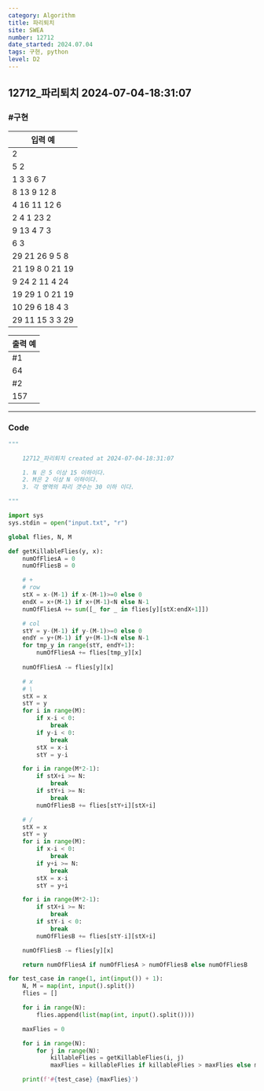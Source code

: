 ```yaml
---
category: Algorithm
title: 파리퇴치
site: SWEA
number: 12712
date_started: 2024.07.04
tags: 구현, python
level: D2
---
```


## 12712\_파리퇴치 2024-07-04-18:31:07

### #구현

| 입력 예         |
| --------------- |
| 2               |
| 5 2             |
| 1 3 3 6 7       |
| 8 13 9 12 8     |
| 4 16 11 12 6    |
| 2 4 1 23 2      |
| 9 13 4 7 3      |
| 6 3             |
| 29 21 26 9 5 8  |
| 21 19 8 0 21 19 |
| 9 24 2 11 4 24  |
| 19 29 1 0 21 19 |
| 10 29 6 18 4 3  |
| 29 11 15 3 3 29 |

| 출력 예 |
| ------- |
| #1      |
| 64      |
| #2      |
| 157     |

---

### Code

<!-- CODE-APPENDED:12712_파리퇴치.py -->
```python
"""

	12712_파리퇴치 created at 2024-07-04-18:31:07

    1. N 은 5 이상 15 이하이다.
    2. M은 2 이상 N 이하이다.
    3. 각 영역의 파리 갯수는 30 이하 이다.

"""

import sys
sys.stdin = open("input.txt", "r")

global flies, N, M

def getKillableFlies(y, x):
    numOfFliesA = 0
    numOfFliesB = 0

    # +
    # row
    stX = x-(M-1) if x-(M-1)>=0 else 0
    endX = x+(M-1) if x+(M-1)<N else N-1
    numOfFliesA += sum([_ for _ in flies[y][stX:endX+1]])

    # col
    stY = y-(M-1) if y-(M-1)>=0 else 0
    endY = y+(M-1) if y+(M-1)<N else N-1
    for tmp_y in range(stY, endY+1):
        numOfFliesA += flies[tmp_y][x]
        
    numOfFliesA -= flies[y][x]

    # x
    # \
    stX = x
    stY = y
    for i in range(M):
        if x-i < 0:
            break
        if y-i < 0:
            break
        stX = x-i
        stY = y-i

    for i in range(M*2-1):
        if stX+i >= N:
            break
        if stY+i >= N:
            break
        numOfFliesB += flies[stY+i][stX+i]

    # /
    stX = x
    stY = y
    for i in range(M):
        if x-i < 0:
            break
        if y+i >= N:
            break
        stX = x-i
        stY = y+i

    for i in range(M*2-1):
        if stX+i >= N:
            break
        if stY-i < 0:
            break
        numOfFliesB += flies[stY-i][stX+i]

    numOfFliesB -= flies[y][x]

    return numOfFliesA if numOfFliesA > numOfFliesB else numOfFliesB

for test_case in range(1, int(input()) + 1):
    N, M = map(int, input().split())
    flies = []

    for i in range(N):
        flies.append(list(map(int, input().split())))

    maxFlies = 0

    for i in range(N):
        for j in range(N):
            killableFlies = getKillableFlies(i, j)
            maxFlies = killableFlies if killableFlies > maxFlies else maxFlies

    print(f'#{test_case} {maxFlies}')
```
